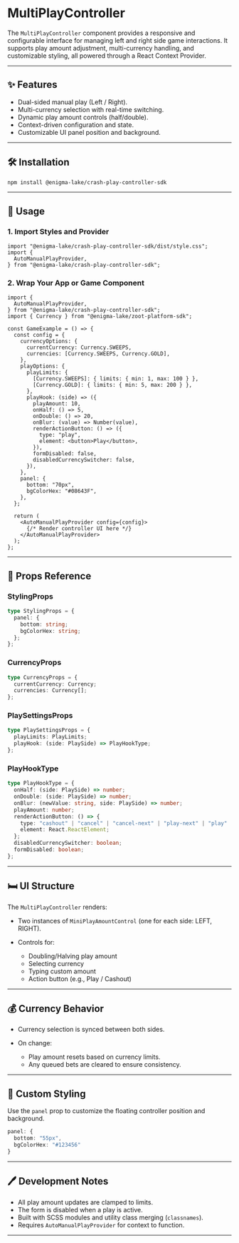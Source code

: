 # MultiPlayController

The `MultiPlayController` component provides a responsive and configurable interface for managing left and right side game interactions. It supports play amount adjustment, multi-currency handling, and customizable styling, all powered through a React Context Provider.

---

## ✨ Features

* Dual-sided manual play (Left / Right).
* Multi-currency selection with real-time switching.
* Dynamic play amount controls (half/double).
* Context-driven configuration and state.
* Customizable UI panel position and background.

---

## 🛠️ Installation

```bash
npm install @enigma-lake/crash-play-controller-sdk
```

---

## 🔗 Usage

### 1. Import Styles and Provider

```tsx
import "@enigma-lake/crash-play-controller-sdk/dist/style.css";
import {
  AutoManualPlayProvider,
} from "@enigma-lake/crash-play-controller-sdk";
```

### 2. Wrap Your App or Game Component

```tsx
import {
  AutoManualPlayProvider,
} from "@enigma-lake/crash-play-controller-sdk";
import { Currency } from "@enigma-lake/zoot-platform-sdk";

const GameExample = () => {
  const config = {
    currencyOptions: {
      currentCurrency: Currency.SWEEPS,
      currencies: [Currency.SWEEPS, Currency.GOLD],
    },
    playOptions: {
      playLimits: {
        [Currency.SWEEPS]: { limits: { min: 1, max: 100 } },
        [Currency.GOLD]: { limits: { min: 5, max: 200 } },
      },
      playHook: (side) => ({
        playAmount: 10,
        onHalf: () => 5,
        onDouble: () => 20,
        onBlur: (value) => Number(value),
        renderActionButton: () => ({
          type: "play",
          element: <button>Play</button>,
        }),
        formDisabled: false,
        disabledCurrencySwitcher: false,
      }),
    },
    panel: {
      bottom: "70px",
      bgColorHex: "#08643F",
    },
  };

  return (
    <AutoManualPlayProvider config={config}>
      {/* Render controller UI here */}
    </AutoManualPlayProvider>
  );
};
```

---

## 📆 Props Reference

### StylingProps

```ts
type StylingProps = {
  panel: {
    bottom: string;
    bgColorHex: string;
  };
};
```

### CurrencyProps

```ts
type CurrencyProps = {
  currentCurrency: Currency;
  currencies: Currency[];
};
```

### PlaySettingsProps

```ts
type PlaySettingsProps = {
  playLimits: PlayLimits;
  playHook: (side: PlaySide) => PlayHookType;
};
```

### PlayHookType

```ts
type PlayHookType = {
  onHalf: (side: PlaySide) => number;
  onDouble: (side: PlaySide) => number;
  onBlur: (newValue: string, side: PlaySide) => number;
  playAmount: number;
  renderActionButton: () => {
    type: "cashout" | "cancel" | "cancel-next" | "play-next" | "play" | "waiting";
    element: React.ReactElement;
  };
  disabledCurrencySwitcher: boolean;
  formDisabled: boolean;
};
```

---

## 🛏️ UI Structure

The `MultiPlayController` renders:

* Two instances of `MiniPlayAmountControl` (one for each side: LEFT, RIGHT).
* Controls for:

  * Doubling/Halving play amount
  * Selecting currency
  * Typing custom amount
  * Action button (e.g., Play / Cashout)

---

## 💰 Currency Behavior

* Currency selection is synced between both sides.
* On change:

  * Play amount resets based on currency limits.
  * Any queued bets are cleared to ensure consistency.

---

## 🎨 Custom Styling

Use the `panel` prop to customize the floating controller position and background.

```ts
panel: {
  bottom: "55px",
  bgColorHex: "#123456"
}
```

---

## 🖊️ Development Notes

* All play amount updates are clamped to limits.
* The form is disabled when a play is active.
* Built with SCSS modules and utility class merging (`classnames`).
* Requires `AutoManualPlayProvider` for context to function.

---
